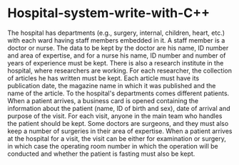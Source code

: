 # Hospital-system-write-with-C++

The hospital has departments (e.g., surgery, internal, children, heart, etc.) with each ward having staff members embedded in it. A staff member is a doctor or nurse. The data to be kept by the doctor are his name, ID number and area of ​​expertise, and for a nurse his name, ID number and number of years of experience must be kept. There is also a research institute in the hospital, where researchers are working. For each researcher, the collection of articles he has written must be kept. Each article must have its publication date, the magazine name in which it was published and the name of the article. To the hospital's departments  comes different patients. When a patient arrives, a business card is opened containing the information about the patient (name, ID of birth and sex), date of arrival and purpose of the visit. For each visit, anyone in the main team who handles the patient should be kept.
Some doctors are surgeons, and they must also keep a number of surgeries in their area of expertise. When a patient arrives at the hospital for a visit, the visit can be either for examination or surgery, in which case the operating room number in which the operation will be conducted and whether the patient is fasting must also be kept.

